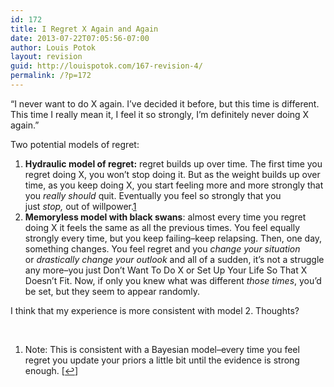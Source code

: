 ```yaml
---
id: 172
title: I Regret X Again and Again
date: 2013-07-22T07:05:56-07:00
author: Louis Potok
layout: revision
guid: http://louispotok.com/167-revision-4/
permalink: /?p=172
---
```

&#8220;I never want to do X again. I&#8217;ve decided it before, but this time is different. This time I really mean it, I feel it so strongly, I&#8217;m definitely never doing X again.&#8221;

Two potential models of regret:

  1. <span style="line-height: 14px;"><strong>Hydraulic model of regret:</strong> regret builds up over time. The first time you regret doing X, you won&#8217;t stop doing it. But as the weight builds up over time, as you keep doing X, you start feeling more and more strongly that you <em>really should</em> quit. Eventually you feel so strongly that you just <em>stop, </em>out of willpower.<a href="#footnote_0_172" id="identifier_0_172" class="footnote-link footnote-identifier-link" title="Note: This is consistent with a Bayesian model&ndash;every time you feel regret you update your priors a little bit until the evidence is strong enough.">1</a><br /> </span>
  2. **Memoryless model with black swans**: almost every time you regret doing X it feels the same as all the previous times. You feel equally strongly every time, but you keep failing&#8211;keep relapsing. Then, one day, something changes. You feel regret and you _change your situation_ or _drastically change your outlook_ and all of a sudden, it&#8217;s not a struggle any more&#8211;you just Don&#8217;t Want To Do X or Set Up Your Life So That X Doesn&#8217;t Fit. Now, if only you knew what was different _those times_, you&#8217;d be set, but they seem to appear randomly.

I think that my experience is more consistent with model 2. Thoughts?

&nbsp;

<ol class="footnotes">
  <li id="footnote_0_172" class="footnote">
    Note: This is consistent with a Bayesian model&#8211;every time you feel regret you update your priors a little bit until the evidence is strong enough. [<a href="#identifier_0_172" class="footnote-link footnote-back-link">&#8617;</a>]
  </li>
</ol>